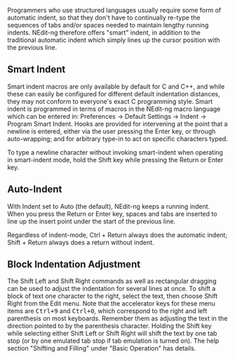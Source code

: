 
Programmers who use structured languages usually require some form of
automatic indent, so that they don't have to continually re-type the
sequences of tabs and/or spaces needed to maintain lengthy running
indents. NEdit-ng therefore offers "smart" indent, in addition to the
traditional automatic indent which simply lines up the cursor position
with the previous line.

## Smart Indent

Smart indent macros are only available by default for C and C++, and
while these can easily be configured for different default indentation
distances, they may not conform to everyone's exact C programming style.
Smart indent is programmed in terms of macros in the NEdit-ng macro
language which can be entered in: Preferences &rarr; Default Settings
&rarr; Indent &rarr; Program Smart Indent. Hooks are provided for
intervening at the point that a newline is entered, either via the user
pressing the Enter key, or through auto-wrapping; and for arbitrary
type-in to act on specific characters typed.

To type a newline character without invoking smart-indent when operating
in smart-indent mode, hold the Shift key while pressing the Return or
Enter key.

## Auto-Indent

With Indent set to Auto (the default), NEdit-ng keeps a running indent.
When you press the Return or Enter key, spaces and tabs are inserted to
line up the insert point under the start of the previous line.

Regardless of indent-mode, Ctrl + Return always does the automatic
indent; Shift + Return always does a return without indent.

## Block Indentation Adjustment

The Shift Left and Shift Right commands as well as rectangular dragging
can be used to adjust the indentation for several lines at once. To
shift a block of text one character to the right, select the text, then
choose Shift Right from the Edit menu. Note that the accelerator keys
for these menu items are <kbd>Ctrl+9</kbd> and <kbd>Ctrl+0</kbd>, which correspond to the
right and left parenthesis on most keyboards. Remember them as adjusting
the text in the direction pointed to by the parenthesis character.
Holding the Shift key while selecting either Shift Left or Shift Right
will shift the text by one tab stop (or by one emulated tab stop if tab
emulation is turned on). The help section "Shifting and Filling" under
"Basic Operation" has details.
